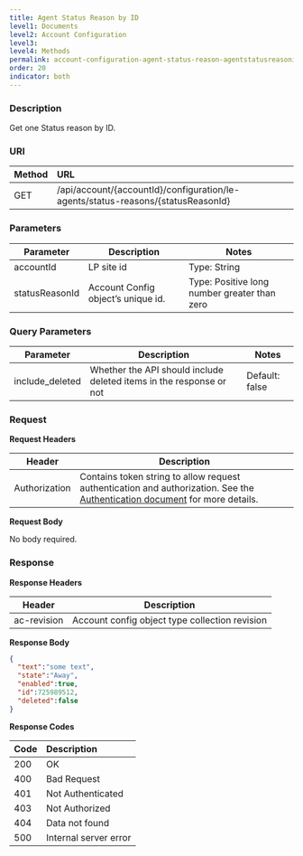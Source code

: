 ```yaml
---
title: Agent Status Reason by ID
level1: Documents
level2: Account Configuration
level3:
level4: Methods
permalink: account-configuration-agent-status-reason-agentstatusreasonid.html
order: 20
indicator: both
---
```



### Description

Get one Status reason by ID.

### URI

| Method | URL |
| :-------- | :------ |
| GET | /api/account/{accountId}/configuration/le-agents/status-reasons/{statusReasonId} |

### Parameters

|Parameter | Description | Notes|
|--- | --- | ---|
|accountId | LP site id | Type: String |
|statusReasonId | Account Config object’s unique id. | Type: Positive long number greater than zero|

### Query Parameters

|Parameter | Description | Notes|
|--- | --- | ---|
|include_deleted | Whether the API should include deleted items in the response or not | Default: false|

### Request

**Request Headers**

| Header | Description |
| --- | --- |
|Authorization |Contains token string to allow request authentication and authorization. See the [Authentication document](https://developers.liveperson.com/guides-authentication-introduction.html) for more details. |

**Request Body**

No body required.

### Response

**Response Headers**

|Header | Description|
|--- | ---|
|ac-revision | Account config object type collection revision|

**Response Body**

```json
{
  "text":"some text",
  "state":"Away",
  "enabled":true,
  "id":725989512,
  "deleted":false
}
```

**Response Codes**

|Code | Description |
|:----|:----|
|200 |OK|
|400 |Bad Request|
|401 |Not Authenticated|
|403 |Not Authorized|
|404 |Data not found|
|500 |Internal server error|
